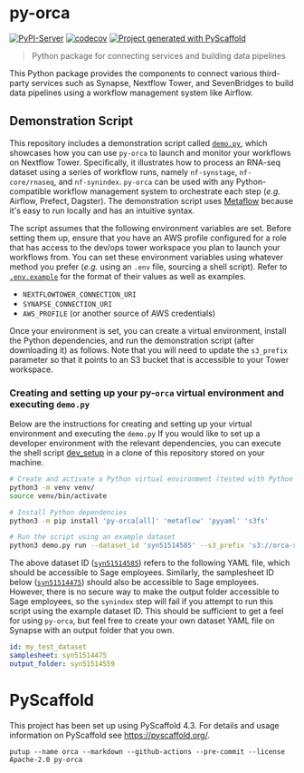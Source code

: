 # py-orca

<!--
[![ReadTheDocs](https://readthedocs.org/projects/orca/badge/?version=latest)](https://sage-bionetworks-workflows.github.io/orca/)
-->
[![PyPI-Server](https://img.shields.io/pypi/v/py-orca.svg)](https://pypi.org/project/py-orca/)
[![codecov](https://codecov.io/gh/Sage-Bionetworks-Workflows/py-orca/branch/main/graph/badge.svg?token=OCC4MOUG5P)](https://codecov.io/gh/Sage-Bionetworks-Workflows/py-orca)
[![Project generated with PyScaffold](https://img.shields.io/badge/-PyScaffold-005CA0?logo=pyscaffold)](#pyscaffold)

> Python package for connecting services and building data pipelines

This Python package provides the components to connect various third-party services such as Synapse, Nextflow Tower, and SevenBridges to build data pipelines using a workflow management system like Airflow.

## Demonstration Script

This repository includes a demonstration script called [`demo.py`](demo.py), which showcases how you can use `py-orca` to launch and monitor your workflows on Nextflow Tower. Specifically, it illustrates how to process an RNA-seq dataset using a series of workflow runs, namely `nf-synstage`, `nf-core/rnaseq`, and `nf-synindex`. `py-orca` can be used with any Python-compatible workflow management system to orchestrate each step (_e.g._ Airflow, Prefect, Dagster). The demonstration script uses [Metaflow](https://metaflow.org/) because it's easy to run locally and has an intuitive syntax.

The script assumes that the following environment variables are set. Before setting them up, ensure that you have an AWS profile configured for a role that has access to the dev/ops tower workspace you plan to launch your workflows from. You can set these environment variables using whatever method you prefer (_e.g._ using an `.env` file, sourcing a shell script).
Refer to [`.env.example`](.env.example) for the format of their values as well as examples.

- `NEXTFLOWTOWER_CONNECTION_URI`
- `SYNAPSE_CONNECTION_URI`
- `AWS_PROFILE` (or another source of AWS credentials)

Once your environment is set, you can create a virtual environment, install the Python dependencies, and run the demonstration script (after downloading it) as follows. Note that you will need to update the `s3_prefix` parameter so that it points to an S3 bucket that is accessible to your Tower workspace.

### Creating and setting up your py-`orca` virtual environment and executing `demo.py`

Below are the instructions for creating and setting up your virtual environment and executing the `demo.py` If you would like to set up a developer environment with the relevant dependencies, you can execute the shell script [dev_setup](https://github.com/Sage-Bionetworks-Workflows/py-orca/blob/main/dev_setup.sh) in a clone of this repository stored on your machine.
```bash
# Create and activate a Python virtual environment (tested with Python 3.10)
python3 -m venv venv/
source venv/bin/activate

# Install Python dependencies
python3 -m pip install 'py-orca[all]' 'metaflow' 'pyyaml' 's3fs'

# Run the script using an example dataset
python3 demo.py run --dataset_id 'syn51514585' --s3_prefix 's3://orca-service-test-project-tower-bucket/outputs'
```

The above dataset ID ([`syn51514585`](https://www.synapse.org/#!Synapse:syn51514585)) refers to the following YAML file, which should be accessible to Sage employees. Similarly, the samplesheet ID below ([`syn51514475`](https://www.synapse.org/#!Synapse:syn51514475)) should also be accessible to Sage employees. However, there is no secure way to make the output folder accessible to Sage employees, so the `synindex` step will fail if you attempt to run this script using the example dataset ID. This should be sufficient to get a feel for using `py-orca`, but feel free to create your own dataset YAML file on Synapse with an output folder that you own.

```yaml
id: my_test_dataset
samplesheet: syn51514475
output_folder: syn51514559
```

# PyScaffold

This project has been set up using PyScaffold 4.3. For details and usage
information on PyScaffold see https://pyscaffold.org/.

```console
putup --name orca --markdown --github-actions --pre-commit --license Apache-2.0 py-orca
```
